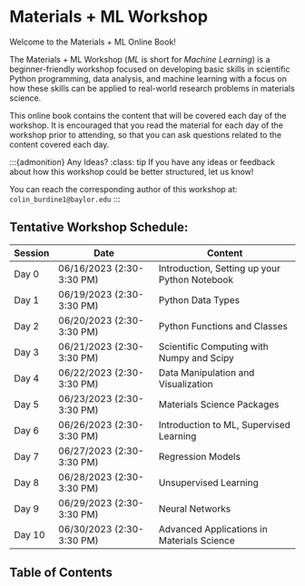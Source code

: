 # Materials + ML Workshop

Welcome to the Materials + ML Online Book! 

The Materials + ML Workshop (_ML_ is short for _Machine Learning_) is a beginner-friendly workshop focused on developing basic skills in scientific Python programming, data analysis, and machine learning with a focus on how these skills can be applied to real-world research problems in materials science.

This online book contains the content that will be covered each day of the workshop. It is encouraged that you read the material for each day of the workshop prior to attending, so that you can ask questions related to the content covered each day.

:::{admonition} Any Ideas?
:class: tip
If you have any ideas or feedback about how this workshop could be better structured, let us know! 

You can reach the corresponding author of this workshop at:
`colin_burdine1@baylor.edu`
:::

## Tentative Workshop Schedule:

| Session       | Date          | Content                                                       |
| -------       | ----          | -------                                                       |
| Day 0         | 06/16/2023 (2:30-3:30 PM) | Introduction, Setting up your Python Notebook     |
| Day 1         | 06/19/2023 (2:30-3:30 PM) | Python Data Types                                 |
| Day 2         | 06/20/2023 (2:30-3:30 PM) | Python Functions and Classes                      |
| Day 3         | 06/21/2023 (2:30-3:30 PM) | Scientific Computing with Numpy and Scipy         |
| Day 4         | 06/22/2023 (2:30-3:30 PM) | Data Manipulation and Visualization               |
| Day 5         | 06/23/2023 (2:30-3:30 PM) | Materials Science Packages                        |
| Day 6         | 06/26/2023 (2:30-3:30 PM) | Introduction to ML, Supervised Learning           |
| Day 7         | 06/27/2023 (2:30-3:30 PM) | Regression Models                                 |
| Day 8         | 06/28/2023 (2:30-3:30 PM) | Unsupervised Learning                             |
| Day 9         | 06/29/2023 (2:30-3:30 PM) | Neural Networks                                   |
| Day 10        | 06/30/2023 (2:30-3:30 PM) | Advanced Applications in Materials Science        |

## Table of Contents

```{tableofcontents}
```
